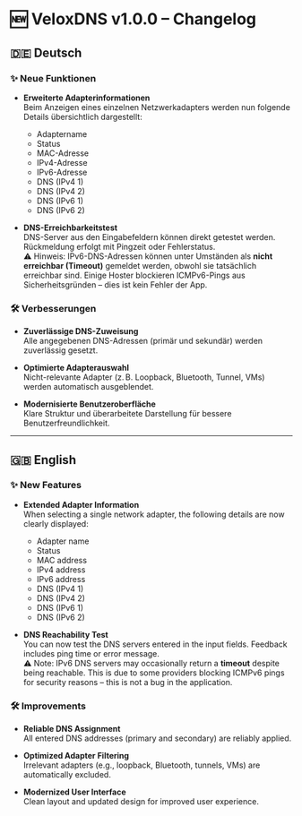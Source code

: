 
# 🆕 VeloxDNS v1.0.0 – Changelog

## 🇩🇪 Deutsch

### ✨ Neue Funktionen

- **Erweiterte Adapterinformationen**  
  Beim Anzeigen eines einzelnen Netzwerkadapters werden nun folgende Details übersichtlich dargestellt:
  - Adaptername  
  - Status  
  - MAC-Adresse  
  - IPv4-Adresse  
  - IPv6-Adresse  
  - DNS (IPv4 1)  
  - DNS (IPv4 2)  
  - DNS (IPv6 1)  
  - DNS (IPv6 2)

- **DNS-Erreichbarkeitstest**  
  DNS-Server aus den Eingabefeldern können direkt getestet werden. Rückmeldung erfolgt mit Pingzeit oder Fehlerstatus.  
  ⚠ Hinweis: IPv6-DNS-Adressen können unter Umständen als **nicht erreichbar (Timeout)** gemeldet werden, obwohl sie tatsächlich erreichbar sind. Einige Hoster blockieren ICMPv6-Pings aus Sicherheitsgründen – dies ist kein Fehler der App.

### 🛠 Verbesserungen

- **Zuverlässige DNS-Zuweisung**  
  Alle angegebenen DNS-Adressen (primär und sekundär) werden zuverlässig gesetzt.

- **Optimierte Adapterauswahl**  
  Nicht-relevante Adapter (z. B. Loopback, Bluetooth, Tunnel, VMs) werden automatisch ausgeblendet.

- **Modernisierte Benutzeroberfläche**  
  Klare Struktur und überarbeitete Darstellung für bessere Benutzerfreundlichkeit.

---

## 🇬🇧 English

### ✨ New Features

- **Extended Adapter Information**  
  When selecting a single network adapter, the following details are now clearly displayed:
  - Adapter name  
  - Status  
  - MAC address  
  - IPv4 address  
  - IPv6 address  
  - DNS (IPv4 1)  
  - DNS (IPv4 2)  
  - DNS (IPv6 1)  
  - DNS (IPv6 2)

- **DNS Reachability Test**  
  You can now test the DNS servers entered in the input fields. Feedback includes ping time or error message.  
  ⚠ Note: IPv6 DNS servers may occasionally return a **timeout** despite being reachable. This is due to some providers blocking ICMPv6 pings for security reasons – this is not a bug in the application.

### 🛠 Improvements

- **Reliable DNS Assignment**  
  All entered DNS addresses (primary and secondary) are reliably applied.

- **Optimized Adapter Filtering**  
  Irrelevant adapters (e.g., loopback, Bluetooth, tunnels, VMs) are automatically excluded.

- **Modernized User Interface**  
  Clean layout and updated design for improved user experience.
